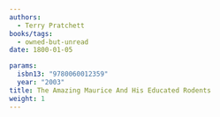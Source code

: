 ```yaml
---
authors:
  - Terry Pratchett
books/tags:
  - owned-but-unread
date: 1800-01-05

params:
  isbn13: "9780060012359"
  year: "2003"
title: The Amazing Maurice And His Educated Rodents
weight: 1
---
```


<!--more-->
